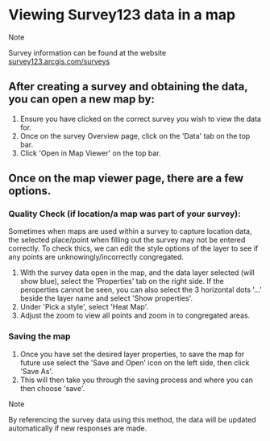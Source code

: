 # Viewing Survey123 data in a map
> [!NOTE]
> Survey information can be found at the website [survey123.arcgis.com/surveys](survey123.arcgis.com/surveys)

## After creating a survey and obtaining the data, you can open a new map by:
1. Ensure you have clicked on the correct survey you wish to view the data for.
2. Once on the survey Overview page, click on the 'Data' tab on the top bar.
3. Click 'Open in Map Viewer' on the top bar.

## Once on the map viewer page, there are a few options.
### Quality Check (if location/a map was part of your survey):
Sometimes when maps are used within a survey to capture location data, the selected place/point when filling out the survey may not be entered correctly. 
To check thics, we can edit the style options of the layer to see if any points are unknowingly/incorrectly congregated.
1. With the survey data open in the map, and the data layer selected (will show blue), select the 'Properties' tab on the right side.
   If the peroperties cannot be seen, you can also select the 3 horizontal dots '...' beside the layer name and select 'Show properties'.
2. Under 'Pick a style', select 'Heat Map'.
3. Adjust the zoom to view all points and zoom in to congregated areas.

### Saving the map
1. Once you have set the desired layer properties, to save the map for future use select the 'Save and Open' icon on the left side, then click 'Save As'. 
2. This will then take you through the saving process and where you can then choose 'save'.
> [!NOTE]
> By referencing the survey data using this method, the data will be updated automatically if new responses are made.

